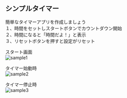## シンプルタイマー  

簡単なタイマーアプリを作成しましょう  
１、時間をセットしスタートボタンでカウントダウン開始  
２、時間になると「時間だよ！」と表示  
３、リセットボタンを押すと設定がリセット  


スタート画面  
![sample1](https://user-images.githubusercontent.com/73745105/108018437-131dff80-705b-11eb-8619-290605f44818.png)  

タイマー始動時  
![sample2](https://user-images.githubusercontent.com/73745105/108018455-26c96600-705b-11eb-9598-bb97ca3306d9.png)  

タイマー停止時  
![sample3](https://user-images.githubusercontent.com/73745105/108018457-29c45680-705b-11eb-96a0-d484851346a4.png)  
